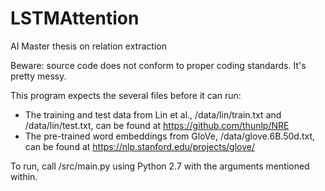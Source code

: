 # LSTMAttention
AI Master thesis on relation extraction

Beware: source code does not conform to proper coding standards. It's pretty messy.

This program expects the several files before it can run: 
* The training and test data from Lin et al., /data/lin/train.txt and /data/lin/test.txt, can be found at https://github.com/thunlp/NRE
* The pre-trained word embeddings from GloVe, /data/glove.6B.50d.txt, can be found at https://nlp.stanford.edu/projects/glove/

To run, call /src/main.py using Python 2.7 with the arguments mentioned within.
